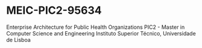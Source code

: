 # MEIC-PIC2-95634
Enterprise Architecture for Public Health Organizations PIC2 - Master in Computer Science and Engineering Instituto Superior Técnico, Universidade de Lisboa
